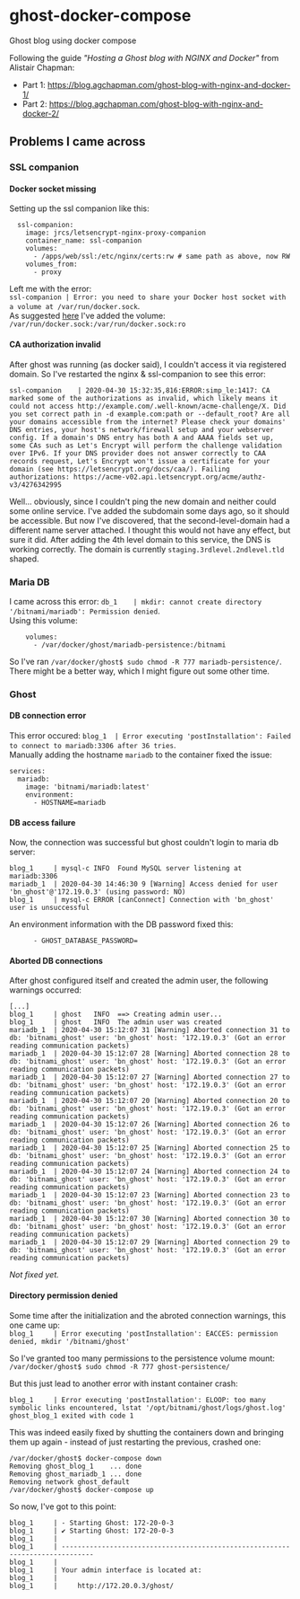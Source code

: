 # ghost-docker-compose
Ghost blog using docker compose

Following the guide _"Hosting a Ghost blog with NGINX and Docker"_ from Alistair Chapman:

* Part 1: https://blog.agchapman.com/ghost-blog-with-nginx-and-docker-1/
* Part 2: https://blog.agchapman.com/ghost-blog-with-nginx-and-docker-2/

## Problems I came across

### SSL companion

#### Docker socket missing

Setting up the ssl companion like this:

```
  ssl-companion:
    image: jrcs/letsencrypt-nginx-proxy-companion
    container_name: ssl-companion
    volumes:
      - /apps/web/ssl:/etc/nginx/certs:rw # same path as above, now RW
    volumes_from:
      - proxy
```

Left me with the error:\
`ssl-companion | Error: you need to share your Docker host socket with a volume at /var/run/docker.sock`.\
As suggested [here](https://github.com/nginx-proxy/docker-letsencrypt-nginx-proxy-companion/issues/87#issuecomment-235324412) I've added the volume:\
`/var/run/docker.sock:/var/run/docker.sock:ro`

#### CA authorization invalid

After ghost was running (as docker said), I couldn't access it via registered domain. So I've restarted the nginx & ssl-companion to see this error:
```
ssl-companion    | 2020-04-30 15:32:35,816:ERROR:simp_le:1417: CA marked some of the authorizations as invalid, which likely means it could not access http://example.com/.well-known/acme-challenge/X. Did you set correct path in -d example.com:path or --default_root? Are all your domains accessible from the internet? Please check your domains' DNS entries, your host's network/firewall setup and your webserver config. If a domain's DNS entry has both A and AAAA fields set up, some CAs such as Let's Encrypt will perform the challenge validation over IPv6. If your DNS provider does not answer correctly to CAA records request, Let's Encrypt won't issue a certificate for your domain (see https://letsencrypt.org/docs/caa/). Failing authorizations: https://acme-v02.api.letsencrypt.org/acme/authz-v3/4276342995
```
Well... obviously, since I couldn't ping the new domain and neither could some online service. I've added the subdomain some days ago, so it should be accessible. But now I've discovered, that the second-level-domain had a different name server attached. I thought this would not have any effect, but sure it did. After adding the 4th level domain to this service, the DNS is working correctly. The domain is currently `staging.3rdlevel.2ndlevel.tld` shaped.

### Maria DB

I came across this error: `db_1    | mkdir: cannot create directory '/bitnami/mariadb': Permission denied`.\
Using this volume:

```
    volumes:
      - /var/docker/ghost/mariadb-persistence:/bitnami
```

So I've ran `/var/docker/ghost$ sudo chmod -R 777 mariadb-persistence/`.\
There might be a better way, which I might figure out some other time.

### Ghost

#### DB connection error

This error occured: `blog_1  | Error executing 'postInstallation': Failed to connect to mariadb:3306 after 36 tries`.\
Manually adding the hostname `mariadb` to the container fixed the issue:
```
services:
  mariadb:
    image: 'bitnami/mariadb:latest'
    environment:
      - HOSTNAME=mariadb
```

#### DB access failure

Now, the connection was successful but ghost couldn't login to maria db server:
```
blog_1     | mysql-c INFO  Found MySQL server listening at mariadb:3306
mariadb_1  | 2020-04-30 14:46:30 9 [Warning] Access denied for user 'bn_ghost'@'172.19.0.3' (using password: NO)
blog_1     | mysql-c ERROR [canConnect] Connection with 'bn_ghost' user is unsuccessful
```

An environment information with the DB password fixed this:
```
      - GHOST_DATABASE_PASSWORD=
```

#### Aborted DB connections

After ghost configured itself and created the admin user, the following warnings occurred:
```
[...]
blog_1     | ghost   INFO  ==> Creating admin user...
blog_1     | ghost   INFO  The admin user was created
mariadb_1  | 2020-04-30 15:12:07 31 [Warning] Aborted connection 31 to db: 'bitnami_ghost' user: 'bn_ghost' host: '172.19.0.3' (Got an error reading communication packets)
mariadb_1  | 2020-04-30 15:12:07 28 [Warning] Aborted connection 28 to db: 'bitnami_ghost' user: 'bn_ghost' host: '172.19.0.3' (Got an error reading communication packets)
mariadb_1  | 2020-04-30 15:12:07 27 [Warning] Aborted connection 27 to db: 'bitnami_ghost' user: 'bn_ghost' host: '172.19.0.3' (Got an error reading communication packets)
mariadb_1  | 2020-04-30 15:12:07 20 [Warning] Aborted connection 20 to db: 'bitnami_ghost' user: 'bn_ghost' host: '172.19.0.3' (Got an error reading communication packets)
mariadb_1  | 2020-04-30 15:12:07 26 [Warning] Aborted connection 26 to db: 'bitnami_ghost' user: 'bn_ghost' host: '172.19.0.3' (Got an error reading communication packets)
mariadb_1  | 2020-04-30 15:12:07 25 [Warning] Aborted connection 25 to db: 'bitnami_ghost' user: 'bn_ghost' host: '172.19.0.3' (Got an error reading communication packets)
mariadb_1  | 2020-04-30 15:12:07 24 [Warning] Aborted connection 24 to db: 'bitnami_ghost' user: 'bn_ghost' host: '172.19.0.3' (Got an error reading communication packets)
mariadb_1  | 2020-04-30 15:12:07 23 [Warning] Aborted connection 23 to db: 'bitnami_ghost' user: 'bn_ghost' host: '172.19.0.3' (Got an error reading communication packets)
mariadb_1  | 2020-04-30 15:12:07 30 [Warning] Aborted connection 30 to db: 'bitnami_ghost' user: 'bn_ghost' host: '172.19.0.3' (Got an error reading communication packets)
mariadb_1  | 2020-04-30 15:12:07 29 [Warning] Aborted connection 29 to db: 'bitnami_ghost' user: 'bn_ghost' host: '172.19.0.3' (Got an error reading communication packets)
```
_Not fixed yet._

#### Directory permission denied

Some time after the initialization and the abroted connection warnings, this one came up:\
`blog_1     | Error executing 'postInstallation': EACCES: permission denied, mkdir '/bitnami/ghost'`

So I've granted too many permissions to the persistence volume mount:\
`/var/docker/ghost$ sudo chmod -R 777 ghost-persistence/`

But this just lead to another error with instant container crash:
```
blog_1     | Error executing 'postInstallation': ELOOP: too many symbolic links encountered, lstat '/opt/bitnami/ghost/logs/ghost.log'
ghost_blog_1 exited with code 1
```

This was indeed easily fixed by shutting the containers down and bringing them up again - instead of just restarting the previous, crashed one:
```
/var/docker/ghost$ docker-compose down
Removing ghost_blog_1    ... done
Removing ghost_mariadb_1 ... done
Removing network ghost_default
/var/docker/ghost$ docker-compose up
```

So now, I've got to this point:
```
blog_1     | - Starting Ghost: 172-20-0-3
blog_1     | ✔ Starting Ghost: 172-20-0-3
blog_1     |
blog_1     | ------------------------------------------------------------------------------
blog_1     |
blog_1     | Your admin interface is located at:
blog_1     |
blog_1     |     http://172.20.0.3/ghost/
```

